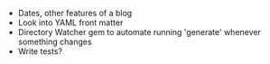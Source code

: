 - Dates, other features of a blog
- Look into YAML front matter
- Directory Watcher gem to automate running 'generate' whenever something changes
- Write tests?